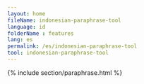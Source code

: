 ```yaml
---
layout: home
fileName: indonesian-paraphrase-tool
language: id
folderName : features
lang: es
permalink: /es/indonesian-paraphrase-tool
tool: indonesian-paraphrase-tool
---
```

{% include section/paraphrase.html %}